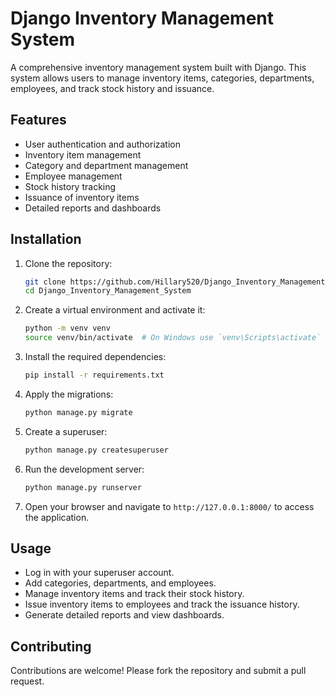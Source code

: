 # Django Inventory Management System

A comprehensive inventory management system built with Django. This system allows users to manage inventory items, categories, departments, employees, and track stock history and issuance.

## Features

- User authentication and authorization
- Inventory item management
- Category and department management
- Employee management
- Stock history tracking
- Issuance of inventory items
- Detailed reports and dashboards

## Installation

1. Clone the repository:
    ```sh
    git clone https://github.com/Hillary520/Django_Inventory_Management_System.git
    cd Django_Inventory_Management_System
    ```

2. Create a virtual environment and activate it:
    ```sh
    python -m venv venv
    source venv/bin/activate  # On Windows use `venv\Scripts\activate`
    ```

3. Install the required dependencies:
    ```sh
    pip install -r requirements.txt
    ```

4. Apply the migrations:
    ```sh
    python manage.py migrate
    ```

5. Create a superuser:
    ```sh
    python manage.py createsuperuser
    ```

6. Run the development server:
    ```sh
    python manage.py runserver
    ```

7. Open your browser and navigate to `http://127.0.0.1:8000/` to access the application.

## Usage

- Log in with your superuser account.
- Add categories, departments, and employees.
- Manage inventory items and track their stock history.
- Issue inventory items to employees and track the issuance history.
- Generate detailed reports and view dashboards.


## Contributing

Contributions are welcome! Please fork the repository and submit a pull request.





